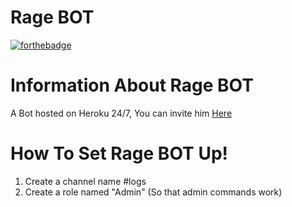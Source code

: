 # Rage BOT

[![forthebadge](https://forthebadge.com/images/badges/made-with-python.svg)](http://forthebadge.com)

# Information About Rage BOT

A Bot hosted on Heroku 24/7, You can invite him <a href="https://discordbots.org/bot/386637469438836738">Here</a>

# How To Set Rage BOT Up!

1) Create a channel name #logs
2) Create a role named "Admin" (So that admin commands work)
